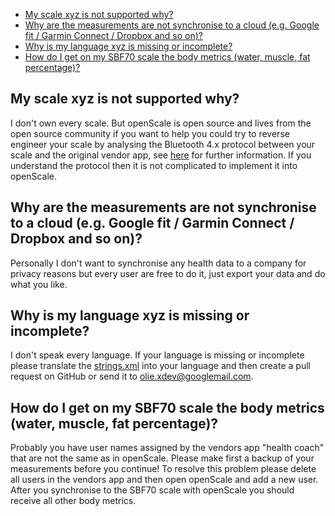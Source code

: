* [My scale xyz is not supported why?](https://github.com/oliexdev/openScale/wiki/Frequently-Asked-Questions-(FAQ)#my-scale-xyz-is-not-supported-why)
* [Why are the measurements are not synchronise to a cloud (e.g. Google fit / Garmin Connect / Dropbox and so on)?](https://github.com/oliexdev/openScale/wiki/Frequently-Asked-Questions-(FAQ)#why-are-the-measurements-are-not-synchronise-to-a-cloud-eg-google-fit--garmin-connect--dropbox-and-so-on)
* [Why is my language xyz is missing or incomplete?](https://github.com/oliexdev/openScale/wiki/Frequently-Asked-Questions-(FAQ)#why-is-my-language-xyz-is-missing-or-incomplete)
* [How do I get on my SBF70 scale the body metrics (water, muscle, fat percentage)?](https://github.com/oliexdev/openScale/wiki/Frequently-Asked-Questions-(FAQ)#how-do-i-get-on-my-sbf70-scale-the-body-metrics-water-muscle-fat-percentage)

## My scale xyz is not supported why?

I don't own every scale. But openScale is open source and lives from the open source community if you want to help you could try to reverse engineer your scale by analysing the Bluetooth 4.x protocol between your scale and the original vendor app, see [here](https://github.com/oliexdev/openScale/wiki/How-to-reverse-engineer-a-Bluetooth-4.x-scale) for further information. If you understand the protocol then it is not complicated to implement it into openScale.

## Why are the measurements are not synchronise to a cloud (e.g. Google fit / Garmin Connect / Dropbox and so on)?

Personally I don't want to synchronise any health data to a company for privacy reasons but every user are free to do it, just export your data and do what you like.

## Why is my language xyz is missing or incomplete?

I don't speak every language. If your language is missing or incomplete please translate the [strings.xml](https://github.com/oliexdev/openScale/blob/master/android_app/app/src/main/res/values/strings.xml) into your language and then create a pull request on GitHub or send it to [olie.xdev@googlemail.com](mailto:olie.xdev@googlemail.com).

## How do I get on my SBF70 scale the body metrics (water, muscle, fat percentage)?

Probably you have user names assigned by the vendors app "health coach" that are not the same as in openScale. Please make first a backup of your measurements before you continue! To resolve this problem please delete all users in the vendors app and then open openScale and add a new user. After you synchronise to the SBF70 scale with openScale you should receive all other body metrics. 